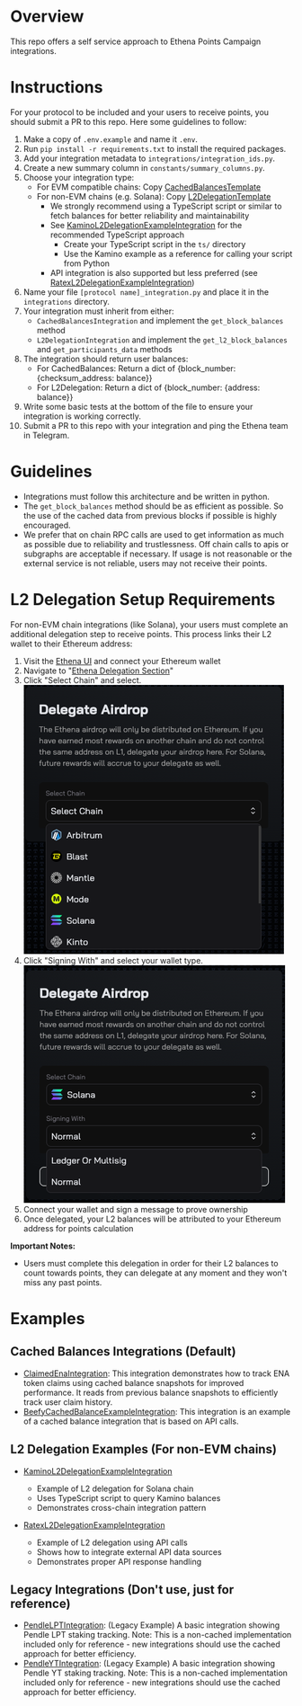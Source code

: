 # Overview

This repo offers a self service approach to Ethena Points Campaign integrations.

# Instructions

For your protocol to be included and your users to receive points, you should submit a PR to this repo. Here some guidelines to follow:

1. Make a copy of `.env.example` and name it `.env`.
2. Run `pip install -r requirements.txt` to install the required packages.
3. Add your integration metadata to `integrations/integration_ids.py`.
4. Create a new summary column in `constants/summary_columns.py`.
5. Choose your integration type:
   - For EVM compatible chains: Copy [CachedBalancesTemplate](integrations/template.py)
   - For non-EVM chains (e.g. Solana): Copy [L2DelegationTemplate](integrations/l2_delegation_template.py)
     - We strongly recommend using a TypeScript script or similar to fetch balances for better reliability and maintainability
     - See [KaminoL2DelegationExampleIntegration](integrations/kamino_l2_delegation_example_integration.py) for the recommended TypeScript approach
       - Create your TypeScript script in the `ts/` directory
       - Use the Kamino example as a reference for calling your script from Python
     - API integration is also supported but less preferred (see [RatexL2DelegationExampleIntegration](integrations/ratex_l2_delegation_example_integration.py))
6. Name your file `[protocol name]_integration.py` and place it in the `integrations` directory.
7. Your integration must inherit from either:
   - `CachedBalancesIntegration` and implement the `get_block_balances` method
   - `L2DelegationIntegration` and implement the `get_l2_block_balances` and `get_participants_data` methods
8. The integration should return user balances:
   - For CachedBalances: Return a dict of {block_number: {checksum_address: balance}}
   - For L2Delegation: Return a dict of {block_number: {address: balance}}
9. Write some basic tests at the bottom of the file to ensure your integration is working correctly.
10. Submit a PR to this repo with your integration and ping the Ethena team in Telegram.

# Guidelines

- Integrations must follow this architecture and be written in python.
- The `get_block_balances` method should be as efficient as possible. So the use of the cached data from previous blocks if possible is highly encouraged.
- We prefer that on chain RPC calls are used to get information as much as possible due to reliability and trustlessness. Off chain calls to apis or subgraphs are acceptable if necessary. If usage is not reasonable or the external service is not reliable, users may not receive their points.

# L2 Delegation Setup Requirements

For non-EVM chain integrations (like Solana), your users must complete an additional delegation step to receive points. This process links their L2 wallet to their Ethereum address:

1. Visit the [Ethena UI](https://app.ethena.fi) and connect your Ethereum wallet
2. Navigate to "[Ethena Delegation Section](https://app.ethena.fi/delegation)"
3. Click "Select Chain" and select.
![Select Chain](readme_assets/select_chain.png)
4. Click "Signing With" and select your wallet type.
![Select Wallet Type](readme_assets/select_wallet_type.png)
5. Connect your wallet and sign a message to prove ownership
6. Once delegated, your L2 balances will be attributed to your Ethereum address for points calculation

**Important Notes:**
- Users must complete this delegation in order for their L2 balances to count towards points, they can delegate at any moment and they won't miss any past points.

# Examples
## Cached Balances Integrations (Default)
- [ClaimedEnaIntegration](integrations/claimed_ena_example_integration.py): This integration demonstrates how to track ENA token claims using cached balance 
snapshots for improved performance. It reads from previous balance snapshots to efficiently track user claim history.
- [BeefyCachedBalanceExampleIntegration](integrations/beefy_cached_balance_example_integration.py): This integration is an example of a cached balance integration 
that is based on API calls.

## L2 Delegation Examples (For non-EVM chains)
- [KaminoL2DelegationExampleIntegration](integrations/kamino_l2_delegation_example_integration.py)
  - Example of L2 delegation for Solana chain
  - Uses TypeScript script to query Kamino balances
  - Demonstrates cross-chain integration pattern

- [RatexL2DelegationExampleIntegration](integrations/ratex_l2_delegation_example_integration.py)
  - Example of L2 delegation using API calls
  - Shows how to integrate external API data sources
  - Demonstrates proper API response handling

## Legacy Integrations (Don't use, just for reference)
- [PendleLPTIntegration](integrations/pendle_lpt_integration.py): (Legacy Example) A basic integration showing Pendle LPT staking tracking. Note: This is a 
non-cached implementation included only for reference - new integrations should use the cached approach for better efficiency.
- [PendleYTIntegration](integrations/pendle_yt_integration.py): (Legacy Example) A basic integration showing Pendle YT staking tracking. Note: This is a non-cached 
implementation included only for reference - new integrations should use the cached approach for better efficiency.

